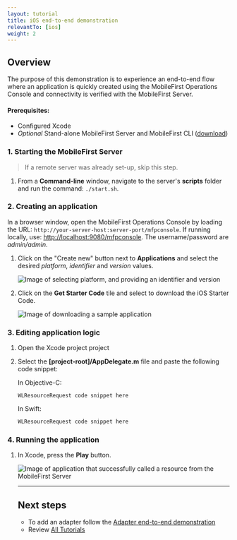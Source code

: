 ```yaml
---
layout: tutorial
title: iOS end-to-end demonstration
relevantTo: [ios]
weight: 2
---
```

## Overview
The purpose of this demonstration is to experience an end-to-end flow where an application is quickly created using the MobileFirst Operations Console and connectivity is verified with the MobileFirst Server.

#### Prerequisites:

* Configured Xcode
* *Optional* Stand-alone MobileFirst Server and MobileFirst CLI ([download]({{site.baseurl}}/downloads))

### 1. Starting the MobileFirst Server

> If a remote server was already set-up, skip this step.

1. From a **Command-line** window, navigate to the server's **scripts** folder and run the command: <code>./start.sh</code>.

### 2. Creating an application

In a browser window, open the MobileFirst Operations Console by loading the URL: <code>http://your-server-host:server-port/mfpconsole</code>. If running locally, use: [http://localhost:9080/mfpconsole](http://localhost:9080/mfpconsole). The username/password are *admin/admin*.
 
1. Click on the "Create new" button next to **Applications** and select the desired *platform*, *identifier* and *version* values.

    ![Image of selecting platform, and providing an identifier and version](create-an-application.png)
 
2. Click on the **Get Starter Code** tile and select to download the iOS Starter Code.

    ![Image of downloading a sample application](download-sample-application.png)
 
### 3. Editing application logic

1. Open the Xcode project project

2. Select the **[project-root]/AppDelegate.m** file and paste the following code snippet:

    In Objective-C:

    ```objc
    WLResourceRequest code snippet here
    ```
    
    In Swift:
    
    ```swift
    WLResourceRequest code snippet here
    ```

### 4. Running the application

1. In Xcode, press the **Play** button.

    ![Image of application that successfully called a resource from the MobileFirst Server ]()

    <hr>

    ## Next steps

    - To add an adapter follow the [Adapter end-to-end demonstration](../adapter)
    - Review [All Tutorials](../../all-tutorials)


